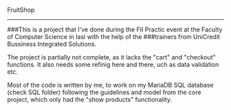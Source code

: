 FruitShop
___


###This is a project that I've done during the FII Practic event at the Faculty of Computer Science in Iasi with the help of the ###trainers from UniCredit Bussiness Integrated Solutions.

The project is partially not complete, as it lacks the "cart" and "checkout" functions. It also needs some refinig here and there, uch as data validation etc.

Most of the code is written by me, to work on my MariaDB SQL database (check SQL folder) following the guidelines and model from the core project, which only had the "show products" functionality.

